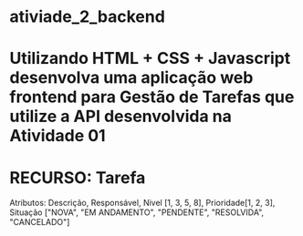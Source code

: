 # ativiade_2_backend
# Utilizando HTML + CSS + Javascript desenvolva uma aplicação web frontend para Gestão de Tarefas que utilize a API desenvolvida na Atividade 01
# RECURSO: Tarefa  
Atributos: Descrição, Responsável, Nivel [1, 3, 5, 8], Prioridade[1, 2, 3], Situação ["NOVA", "EM ANDAMENTO", "PENDENTE", "RESOLVIDA", "CANCELADO"]
